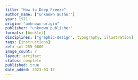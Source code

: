 ```yaml
---
title: "How to Deep Freeze"
author_name: ["unknown author"]
year: 1971
origin: "unknown-origin"
publisher: "unknown publisher"
formats: [booklet]
disciplines: ["graphic-design", typography, illustration]
tags: [instructions]
ref: sol-255-0000
image_count: 7
layout: artifact
status: complete
published: true
date_added: 2023-03-13
---
```

